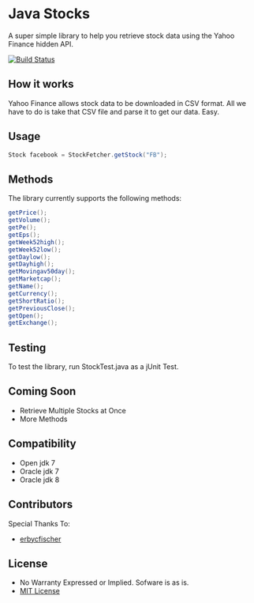 Java Stocks
============

A super simple library to help you retrieve stock data using the Yahoo Finance hidden API.

[![Build Status](https://travis-ci.org/gregfrasco/yahoostocks-java.svg?branch=master)](https://travis-ci.org/gregfrasco/yahoostocks-java)

## How it works

Yahoo Finance allows stock data to be downloaded in CSV format. All we have to do is take that CSV file and parse it to get our data. Easy.

## Usage

```java
Stock facebook = StockFetcher.getStock("FB");
```

## Methods

The library currently supports the following methods:

```java
getPrice();
getVolume();
getPe();
getEps();
getWeek52high();
getWeek52low();
getDaylow();
getDayhigh();
getMovingav50day();
getMarketcap();
getName();
getCurrency();
getShortRatio();
getPreviousClose();
getOpen();
getExchange();
```

## Testing

To test the library, run StockTest.java as a jUnit Test.

## Coming Soon

* Retrieve Multiple Stocks at Once
* More Methods

## Compatibility

* Open jdk 7
* Oracle jdk 7
* Oracle jdk 8

## Contributors

Special Thanks To:

* [erbycfischer](https://github.com/erbycfischer)

## License

* No Warranty Expressed or Implied. Sofware is as is.
* [MIT License](http://opensource.org/licenses/mit-license.php)
